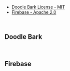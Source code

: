 <ul>
  <li><a href="#doodlebark">Doodle Bark License - MIT</a></li>
  <li><a href="#firebase">Firebase - Apache 2.0</a></li>
</ul>

<br>

<h2 id="doodlebark">
  Doodle Bark
</h2>

<br>

<h2 id="firebase">
  Firebase
</h2>
